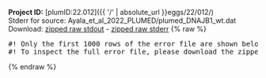 **Project ID:** [plumID:22.012]({{ '/' | absolute_url }}eggs/22/012/)  
Stderr for source:  Ayala_et_al_2022_PLUMED/plumed_DNAJB1_wt.dat   
Download: [zipped raw stdout](plumed_DNAJB1_wt.dat.plumed_master.stdout.txt.zip) - [zipped raw stderr](plumed_DNAJB1_wt.dat.plumed_master.stderr.txt.zip) 
{% raw %}
<pre>
#! Only the first 1000 rows of the error file are shown below
#! To inspect the full error file, please download the zipped raw stderr file above
</pre>
{% endraw %}
